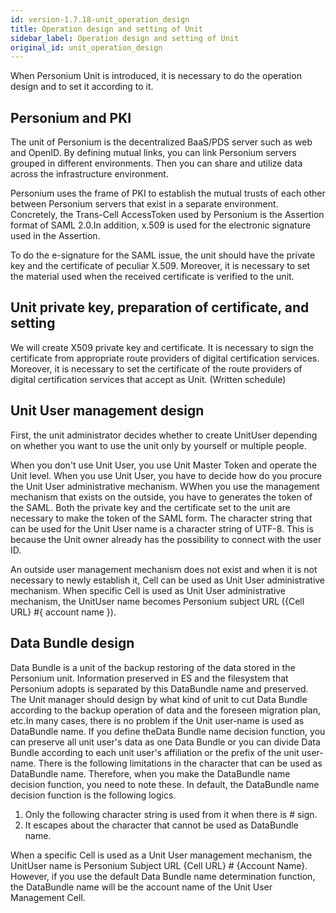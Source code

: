 ```yaml
---
id: version-1.7.18-unit_operation_design
title: Operation design and setting of Unit
sidebar_label: Operation design and setting of Unit
original_id: unit_operation_design
---
```

When Personium Unit is introduced, it is necessary to do the operation design and to set it according to it.

## Personium and PKI
The unit of Personium is the decentralized BaaS/PDS server such as web and OpenID.
By defining mutual links, you can link Personium servers grouped in different environments. Then you can share and utilize data across the infrastructure environment.  

Personium uses the frame of PKI to establish the mutual trusts of each other between Personium servers that exist in a separate environment. Concretely, the Trans-Cell AccessToken used by Personium is the Assertion format of SAML 2.0.In addition, x.509 is used for the electronic signature used in the Assertion.  

To do the e-signature for the SAML issue, the unit should have the private key and the certificate of peculiar X.509. Moreover, it is necessary to set the material  used when the received certificate is verified to the unit.  

## Unit private key, preparation of certificate, and setting
We will create X509 private key and certificate. It is necessary to sign the certificate from appropriate route providers of digital certification services. Moreover, it is necessary to set the certificate of the route providers of digital certification services that accept as Unit. (Written schedule)

## Unit User management design
First, the unit administrator decides whether to create UnitUser depending on whether you want to use the unit only by yourself or multiple people.  

When you don't use Unit User, you use Unit Master Token  and operate the Unit level. When you use Unit User, you have to decide how do you procure the Unit User administrative mechanism. WWhen you use the management mechanism that exists on the outside, you have to generates the token of the SAML. Both the private key and the certificate set to the unit are necessary to make the token of the SAML form. The character string that can be used for the Unit User name is a character string of UTF-8. This is because the Unit owner already has the possibility to connect with the user ID.  

An outside user management mechanism does not exist and when it is not necessary to newly establish it, Cell can be used as Unit User administrative mechanism. When specific Cell is used as Unit User administrative mechanism, the UnitUser name becomes Personium subject URL ({Cell URL} #{ account name }).

## Data Bundle design
Data Bundle is a unit of the backup restoring of the data stored in the Personium unit. Information preserved in ES and the filesystem that Personium adopts is separated by this DataBundle name and preserved.
The Unit manager should design by what kind of unit to cut Data Bundle according to the backup operation of data and the foreseen migration plan, etc.In many cases, there is no problem if the Unit user-name is used as DataBundle name. If you define theData Bundle name decision function, you can preserve all unit user's data as one Data Bundle or you can divide Data Bundle according to each unit user's affiliation or the prefix of the unit user-name. There is the following limitations in the character that can be used as DataBundle name. Therefore, when you make the DataBundle name decision function, you need to note these. In default, the DataBundle name decision function is the following logics.

1. Only the following character string is used from it when there is # sign.
1. It escapes about the character that cannot be used as DataBundle name.

When a specific Cell is used as a Unit User management mechanism, the UnitUser name is Personium Subject URL {Cell URL} # {Account Name}. However, if you use the default Data Bundle name determination function, the DataBundle name will be the account name of the Unit User Management Cell.

